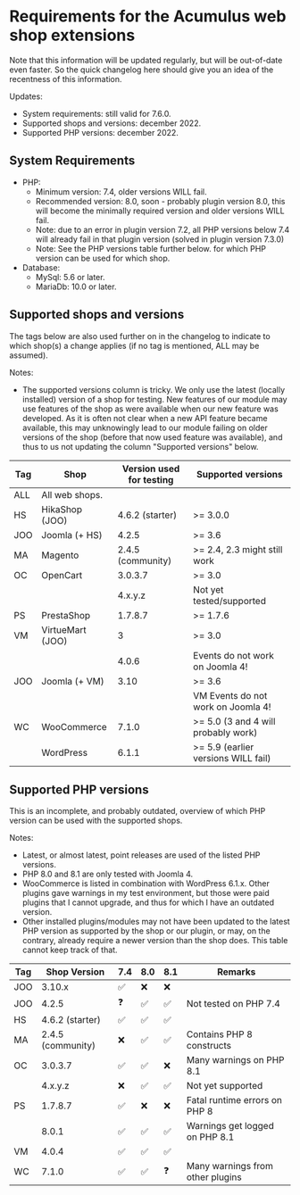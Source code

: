 Requirements for the Acumulus web shop extensions
=================================================

Note that this information will be updated regularly, but will be out-of-date
even faster. So the quick changelog here should give you an idea of the
recentness of this information.

Updates:

- System requirements: still valid for 7.6.0.
- Supported shops and versions: december 2022.
- Supported PHP versions: december 2022.

System Requirements
-------------------

- PHP:
    * Minimum version: 7.4, older versions WILL fail.
    * Recommended version: 8.0, soon - probably plugin version 8.0, this will
      become the minimally required version and older versions WILL fail.
    * Note: due to an error in plugin version 7.2, all PHP versions below 7.4
      will already fail in that plugin version (solved in plugin version 7.3.0)
    * Note: See the PHP versions table further below. for which PHP version can
      be used for which shop.
- Database:
    * MySql: 5.6 or later.
    * MariaDb: 10.0 or later.

Supported shops and versions
----------------------------
The tags below are also used further on in the changelog to indicate to which
shop(s) a change applies (if no tag is mentioned, ALL may be assumed).

Notes:

- The supported versions column is tricky. We only use the latest (locally
  installed) version of a shop for testing. New features of our module may use
  features of the shop as were available when our new feature was developed.
  As it is often not clear when a new API feature became available, this may
  unknowingly lead to our module failing on older versions of the shop (before
  that now used feature was available), and thus to us not updating the column
  "Supported versions" below.

| Tag | Shop             | Version used for testing | Supported versions                  |
|-----|------------------|--------------------------|-------------------------------------|
| ALL | All web shops.   |                          |                                     |
| HS  | HikaShop (JOO)   | 4.6.2 (starter)          | >= 3.0.0                            |
| JOO | Joomla (+ HS)    | 4.2.5                    | >= 3.6                              |
| MA  | Magento          | 2.4.5 (community)        | >= 2.4, 2.3 might still work        |
| OC  | OpenCart         | 3.0.3.7                  | >= 3.0                              |
|     |                  | 4.x.y.z                  | Not yet tested/supported            |
| PS  | PrestaShop       | 1.7.8.7                  | >= 1.7.6                            |
| VM  | VirtueMart (JOO) | 3                        | >= 3.0                              |
|     |                  | 4.0.6                    | Events do not work on Joomla 4!     |
| JOO | Joomla (+ VM)    | 3.10                     | >= 3.6                              |
|     |                  |                          | VM Events do not work on Joomla 4!  |
| WC  | WooCommerce      | 7.1.0                    | >= 5.0 (3 and 4 will probably work) |
|     | WordPress        | 6.1.1                    | >= 5.9 (earlier versions WILL fail) |

Supported PHP versions
----------------------
This is an incomplete, and probably outdated, overview of which PHP version can
be used with the supported shops.

Notes:

- Latest, or almost latest, point releases are used of the listed PHP versions.
- PHP 8.0 and 8.1 are only tested with Joomla 4.
- WooCommerce is listed in combination with WordPress 6.1.x. Other plugins gave
  warnings in my test environment, but those were paid plugins that I cannot
  upgrade, and thus for which I have an outdated version.
- Other installed plugins/modules may not have been updated to the latest
  PHP version as supported by the shop or our plugin, or may, on the contrary,
  already require a newer version than the shop does. This table cannot keep
  track of that.

| Tag | Shop Version      | 7.4 | 8.0 | 8.1 | Remarks                          |
|-----|-------------------|-----|-----|-----|----------------------------------|
| JOO | 3.10.x            | ✅   | ❌   | ❌   |                                  |
| JOO | 4.2.5             | ❓   | ✅   | ✅   | Not tested on PHP 7.4            |
| HS  | 4.6.2 (starter)   | ✅   | ✅   | ✅   |                                  |
| MA  | 2.4.5 (community) | ❌   | ✅   | ✅   | Contains PHP 8 constructs        |
| OC  | 3.0.3.7           | ✅   | ✅   | ❌   | Many warnings on PHP 8.1         |
|     | 4.x.y.z           | ❌   | ✅   | ✅   | Not yet supported                |
| PS  | 1.7.8.7           | ✅   | ❌   | ❌   | Fatal runtime errors on PHP 8    |
|     | 8.0.1             | ✅   | ✅   | ✅   | Warnings get logged on PHP 8.1   |
| VM  | 4.0.4             | ✅   | ✅   | ✅   |                                  |
| WC  | 7.1.0             | ✅   | ✅   | ❓   | Many warnings from other plugins |
